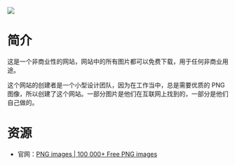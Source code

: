 ![](http://www.sucaijishi.com/uploadfile/2016/1208/20161208051834116.jpg)

# 简介

这是一个非商业性的网站，网站中的所有图片都可以免费下载，用于任何非商业用途。

这个网站的创建者是一个小型设计团队，因为在工作当中，总是需要优质的 PNG 图像，所以创建了这个网站。一部分图片是他们在互联网上找到的，一部分是他们自己做的。

# 资源

* 官网：[PNG images | 100 000+ Free PNG images](http://pngimg.com/)
